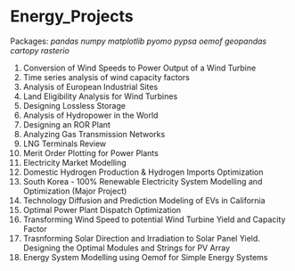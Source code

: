 # Energy_Projects

Packages: *pandas numpy matplotlib pyomo pypsa oemof geopandas cartopy rasterio*

1) Conversion of Wind Speeds to Power Output of a Wind Turbine
2) Time series analysis of wind capacity factors
3) Analysis of European Industrial Sites
4) Land Eligibility Analysis for Wind Turbines
5) Designing Lossless Storage
6) Analysis of Hydropower in the World
7) Designing an ROR Plant
8) Analyzing Gas Transmission Networks
9) LNG Terminals Review
10) Merit Order Plotting for Power Plants
11) Electricity Market Modelling
12) Domestic Hydrogen Production & Hydrogen Imports Optimization
13) South Korea - 100% Renewable Electricity System Modelling and Optimization (Major Project)
14) Technology Diffusion and Prediction Modeling of EVs in California
15) Optimal Power Plant Dispatch Optimization
16) Transforming Wind Speed to potential Wind Turbine Yield and Capacity Factor
17) Trasnforming Solar Direction and Irradiation to Solar Panel Yield. Designing the Optimal Modules and Strings for PV Array
18) Energy System Modelling using Oemof for Simple Energy Systems
